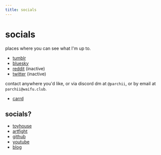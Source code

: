 ```yaml
---
title: socials
---
```


# socials

places where you can see what I'm up to. 

- [tumblr](https://www.tumblr.com/blog/parchii)
- [bluesky](https://bsky.app/profile/parchii.bsky.social)
- [reddit](https://reddit.com/u/wainggan) (inactive)
- [twitter](https://twitter.com/wainggan) (inactive)

contact anywhere you'd like, or via discord dm at `@parchii`, or by email at `parchii@waifu.club`.

- [carrd](https://parchii.neocities.org/carrd)

## socials?

- [toyhouse](https://toyhou.se/parchii)
- [artfight](https://artfight.net/~parchii)
- [github](https://github.com/Wainggan/)
- [youtube](https://www.youtube.com/channel/UCg-mHVC5mXGOa5A-CXOawow)
- [blog](/blog)


